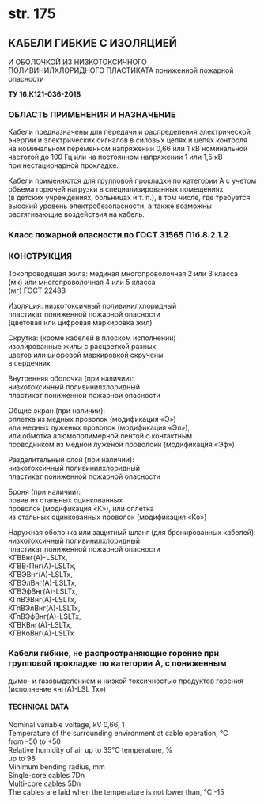 # str. 175

## КАБЕЛИ ГИБКИЕ С ИЗОЛЯЦИЕЙ  
И ОБОЛОЧКОЙ ИЗ НИЗКОТОКСИЧНОГО   
ПОЛИВИНИЛХЛОРИДНОГО ПЛАСТИКАТА 
пониженной пожарной опасности  

**ТУ 16.К121-036-2018**

### ОБЛАСТЬ ПРИМЕНЕНИЯ И НАЗНАЧЕНИЕ  
Кабели предназначены для передачи и распределения электрической  
энергии и электрических сигналов в силовых цепях и цепях контроля  
на номинальном переменном напряжении 0,66 или 1 кВ номинальной  
частотой до 100 Гц или на постоянном напряжении 1 или 1,5 кВ  
при нестационарной прокладке.

Кабели применяются для групповой прокладки по категории А с учетом  
объема горючей нагрузки в специализированных помещениях  
(в детских учреждениях, больницах и т. п.), в том числе, где требуется  
высокий уровень электробезопасности, а также возможны  
растягивающие воздействия на кабель.

### Класс пожарной опасности по ГОСТ 31565 П1б.8.2.1.2

### КОНСТРУКЦИЯ  
Токопроводящая жила: мединая многопроволочная 2 или 3 класса  
(мк) или многопроволочная 4 или 5 класса  
(мг) ГОСТ 22483  
  
Изоляция: низкотоксичный поливинилхлоридный  
пластикат пониженной пожарной опасности  
(цветовая или цифровая маркировка жил)

Скрутка: (кроме кабелей в плоском исполнении)  
изолированные жилы с расцветкой разных  
цветов или цифровой маркировкой скручены  
в сердечник 

Внутренняя оболочка (при наличии):  
низкотоксичный поливинилхлоридный  
пластикат пониженной пожарной опасности

Общие экран (при наличии):  
оплетка из медных проволок (модификация «Э»)  
или медных луженых проволок (модификация «Эл»),  
или обмотка алюмополимерной лентой с контактным  
проводником из медной луженой проволоки (модификация «Эф»)

Разделительный слой (при наличии):  
низкотоксичный поливинилхлоридный  
пластикат пониженной пожарной опасности

Броня (при наличии):  
повив из стальных оцинкованных  
проволок (модификация «К»), или оплетка  
из стальных оцинкованных проволок (модификация «Ко»)

Наружная оболочка или защитный шланг (для бронированных кабелей):  
низкотоксичный поливинилхлоридный  
пластикат пониженной пожарной опасности  
КГВВнг(А)-LSLTx,  
КГВВ-Пнг(А)-LSLTx,  
КГВЭВнг(А)-LSLTx,  
КГВЭлВнг(А)-LSLTx,  
КГВЭфВнг(А)-LSLTx,  
КГпВЭВнг(А)-LSLTx,  
КГпВЭлВнг(А)-LSLTx,  
КГпВЭфВнг(А)-LSLTx,  
КГВКВнг(А)-LSLTx,  
КГВКоВнг(А)-LSLTx

### Кабели гибкие, не распространяющие горение при групповой прокладке по категории А, с пониженным  
дымо- и газовыделением и низкой токсичностью продуктов горения (исполнение «нг(А)-LSL Tx»)

#### TECHNICAL DATA  
Nominal variable voltage, kV 0,66, 1  
Temperature of the surrounding environment at cable operation, °C  
from –50 to +50  
Relative humidity of air up to 35°C temperature, %  
up to 98  
Minimum bending radius, mm  
Single-core cables 7Dn  
Multi-core cables 5Dn  
The cables are laid when the temperature is not lower than, °C -15  